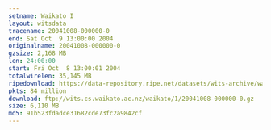 ```yaml
---
setname: Waikato I
layout: witsdata
tracename: 20041008-000000-0
end: Sat Oct  9 13:00:00 2004
originalname: 20041008-000000-0
gzsize: 2,168 MB
len: 24:00:00
start: Fri Oct  8 13:00:01 2004
totalwirelen: 35,145 MB
ripedownload: https://data-repository.ripe.net/datasets/wits-archive/waikato/1/20041008-000000-0.gz
pkts: 84 million
download: ftp://wits.cs.waikato.ac.nz/waikato/1/20041008-000000-0.gz
size: 6,110 MB
md5: 91b523fdadce31682cde73fc2a9842cf
---
```

